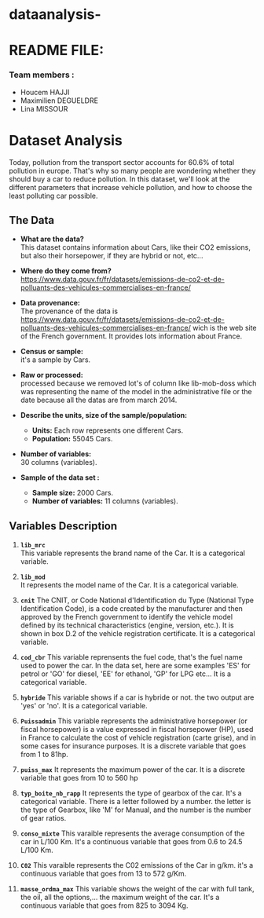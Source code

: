 # dataanalysis-

# README FILE:
### Team members :
- Houcem HAJJI
- Maximilien DEGUELDRE
- Lina MISSOUR

# Dataset Analysis

Today, pollution from the transport sector accounts for 60.6% of total pollution in europe. That's why so many people are wondering whether they should buy a car to reduce pollution. In this dataset, we'll look at the different parameters that increase vehicle pollution, and how to choose the least polluting car possible.



## The Data
- **What are the data?**  
  This dataset contains information about Cars, like their CO2 emissions, but also their horsepower, if they are hybrid or not, etc...

- **Where do they come from?**  
  https://www.data.gouv.fr/fr/datasets/emissions-de-co2-et-de-polluants-des-vehicules-commercialises-en-france/

- **Data provenance:**  
  The provenance of the data is https://www.data.gouv.fr/fr/datasets/emissions-de-co2-et-de-polluants-des-vehicules-commercialises-en-france/ wich is the web site of the French government. It provides lots information about France.

- **Census or sample:**  
  it's a sample by Cars.

- **Raw or processed:**  
  processed because we removed lot's of column like lib-mob-doss which was representing the name of the model in the administrative file or the date because all the datas are from march 2014.


- **Describe the units, size of the sample/population:**  
  - **Units:** Each row represents one different Cars.  
  - **Population:**  55045 Cars.

- **Number of variables:**  
  30 columns (variables).

- **Sample of the data set :**
  - **Sample size:**  2000 Cars.
  - **Number of variables:** 11 columns (variables).
  
 
     
     

## Variables Description


1. **`lib_mrc`**  
   This variable represents the brand name of the Car. It is a categorical variable.

2. **`lib_mod	`**  
   It represents the model name of the Car. It is a categorical variable.

3. **`cnit`** 
    The CNIT, or Code National d'Identification du Type (National Type Identification Code), is a code created by the manufacturer and then approved by the French government to identify the vehicle model defined by its technical characteristics (engine, version, etc.).
    It is shown in box D.2 of the vehicle registration certificate. It is a categorical variable.
4. **`cod_cbr`** 
    This variable reprensents the fuel code, that's the fuel name used to power the car. In the data set, here are some examples 'ES' for petrol or 'GO' for diesel, 'EE' for ethanol, 'GP' for LPG etc... It is a categorical variable.
5. **`hybride`** 
    This variable shows if a car is hybride or not. the two output are 'yes' or 'no'. It is a categorical variable.
6. **`Puissadmin`** 
    This variable represents the administrative horsepower (or fiscal horsepower) is a value expressed in fiscal horsepower (HP), used in France to calculate the cost of vehicle registration (carte grise), and in some cases for insurance purposes. It is a discrete variable that goes from 1 to 81hp.
7. **`puiss_max`** 
    It represents the maximum power of the car. It is a discrete variable that goes from 10 to 560 hp
8. **`typ_boite_nb_rapp`** 
    It represents the type of gearbox of the car. It's a categorical variable. There is a letter followed by a number. the letter is the type of Gearbox, like 'M' for Manual, and the number is the number of gear ratios.
9. **`conso_mixte`** 
   This varaible represents the average consumption of the car in L/100 Km. It's a continuous variable that goes from 0.6 to 24.5 L/100 Km.
10. **`C02`**
   This varaible represents the C02 emissions of the Car in g/km. it's a continuous variable that goes from 13 to 572 g/Km.
11. **`masse_ordma_max`**
   This variable shows the weight of the car with full tank, the oil, all the options,... the maximum weight of the car. It's a continuous variable that goes from 825 to 3094 Kg.


